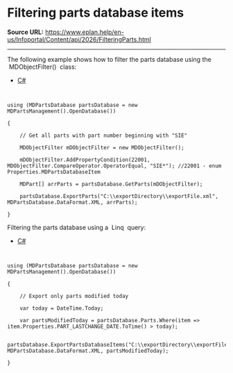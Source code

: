 # Filtering parts database items

**Source URL:** https://www.eplan.help/en-us/Infoportal/Content/api/2026/FilteringParts.html

---

The following example shows how to filter the parts database using the  MDObjectFilter()  class:

- [C#](#i-tab-content-64e7d839-1c8f-473e-ab4c-fd84a8e150a6)

```

using (MDPartsDatabase partsDatabase = new MDPartsManagement().OpenDatabase())
{
    // Get all parts with part number beginning with "SIE"
    MDObjectFilter mDObjectFilter = new MDObjectFilter();           
    mDObjectFilter.AddPropertyCondition(22001, MDObjectFilter.CompareOperator.OperatorEqual, "SIE*"); //22001 - enum Properties.MDPartsDatabaseItem
    MDPart[] arrParts = partsDatabase.GetParts(mDObjectFilter);       
    partsDatabase.ExportParts("C:\\exportDirectory\\exportFile.xml", MDPartsDatabase.DataFormat.XML, arrParts);
}
```

Filtering the parts database using a  Linq  query:

- [C#](#i-tab-content-24dc2efc-462e-4d55-ad5a-b4c159bdef3f)

```

using (MDPartsDatabase partsDatabase = new MDPartsManagement().OpenDatabase())
{
    // Export only parts modified today
    var today = DateTime.Today;
    var partsModifiedToday = partsDatabase.Parts.Where(item => item.Properties.PART_LASTCHANGE_DATE.ToTime() > today);
    partsDatabase.ExportPartsDatabaseItems("C:\\exportDirectory\\exportFile.xml", MDPartsDatabase.DataFormat.XML, partsModifiedToday);
}
```
